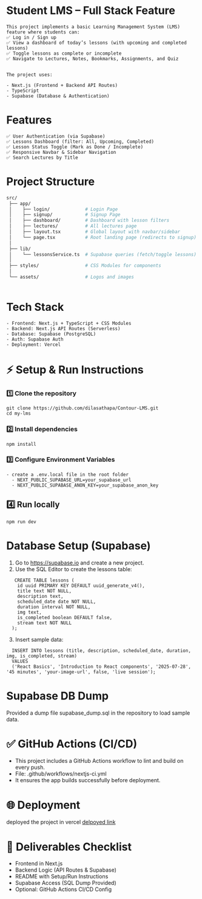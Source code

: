# Student LMS – Full Stack Feature

```
This project implements a basic Learning Management System (LMS) feature where students can:
✅ Log in / Sign up 
✅ View a dashboard of today’s lessons (with upcoming and completed lessons)
✅ Toggle lessons as complete or incomplete
✅ Navigate to Lectures, Notes, Bookmarks, Assignments, and Quiz 


The project uses:

- Next.js (Frontend + Backend API Routes)
- TypeScript
- Supabase (Database & Authentication)
```

# Features

```
✅ User Authentication (via Supabase)
✅ Lessons Dashboard (filter: All, Upcoming, Completed)
✅ Lesson Status Toggle (Mark as Done / Incomplete)
✅ Responsive Navbar & Sidebar Navigation
✅ Search Lectures by Title
```

# Project Structure

```bash
src/
 ├── app/
 │    ├── login/             # Login Page
 │    ├── signup/            # Signup Page
 │    ├── dashboard/         # Dashboard with lesson filters
 │    ├── lectures/          # All lectures page
 │    ├── layout.tsx         # Global layout with navbar/sidebar
 │    └── page.tsx           # Root landing page (redirects to signup)
 │
 ├── lib/
 │    └── lessonsService.ts  # Supabase queries (fetch/toggle lessons)
 │
 ├── styles/                 # CSS Modules for components
 │
 └── assets/                 # Logos and images
 
```

# Tech Stack

```
- Frontend: Next.js + TypeScript + CSS Modules
- Backend: Next.js API Routes (Serverless)
- Database: Supabase (PostgreSQL)
- Auth: Supabase Auth
- Deployment: Vercel
````

# ⚡ Setup & Run Instructions

### 1️⃣ Clone the repository

```
git clone https://github.com/dilasathapa/Contour-LMS.git
cd my-lms
```

### 2️⃣ Install dependencies
```
npm install
```

### 3️⃣ Configure Environment Variables
```
- create a .env.local file in the root folder
  - NEXT_PUBLIC_SUPABASE_URL=your_supabase_url
  - NEXT_PUBLIC_SUPABASE_ANON_KEY=your_supabase_anon_key
```

## 4️⃣ Run locally
```
npm run dev
```

# Database Setup (Supabase)

1. Go to https://supabase.io and create a new project.
2. Use the SQL Editor to create the lessons table:

```
   CREATE TABLE lessons (
    id uuid PRIMARY KEY DEFAULT uuid_generate_v4(),
    title text NOT NULL,
    description text,
    scheduled_date date NOT NULL,
    duration interval NOT NULL,
    img text,
    is_completed boolean DEFAULT false,
    stream text NOT NULL
  );
```

3. Insert sample data:

```
  INSERT INTO lessons (title, description, scheduled_date, duration, img, is_completed, stream)
  VALUES 
  ('React Basics', 'Introduction to React components', '2025-07-28', '45 minutes', 'your-image-url', false, 'live session');
```

# Supabase DB Dump

Provided a dump file supabase_dump.sql in the repository to load sample data.


# ✅ GitHub Actions (CI/CD)

- This project includes a GitHub Actions workflow to lint and build on every push.
- File: .github/workflows/nextjs-ci.yml
- It ensures the app builds successfully before deployment.


# 🌐 Deployment

deployed the project in vercel [delpoyed link](https://contour-lms-project-assignment.vercel.app/login)


# 🎯 Deliverables Checklist

 - Frontend in Next.js
 - Backend Logic (API Routes & Supabase)
 - README with Setup/Run Instructions
 - Supabase Access (SQL Dump Provided)
 - Optional: GitHub Actions CI/CD Config






